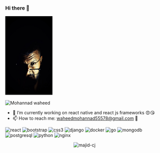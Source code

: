 ### Hi there 👋
 <img src="https://github.com/mohannadprogrammer/mohannadprogrammer/blob/master/m1.jpg" style='border-raduis:100px'  width="150px" height ="250px"/>

<p align="left"> <img src="https://komarev.com/ghpvc/?username=mohannadprogrammer" alt="Mohannad waheed" /> </p>

- 🔭 I’m currently working on react native and react js frameworks 😍😘
- 📫 How to reach me: waheedmohannad55578@gmail.com 👾
<p align="left">
 <img src="https://konpa.github.io/devicon/devicon.git/icons/react/react-original-wordmark.svg" alt="react" width="20" height="20"/> 
 <img src="https://konpa.github.io/devicon/devicon.git/icons/bootstrap/bootstrap-plain.svg" alt="bootstrap" width="20" height="20"/>
 <img src="https://konpa.github.io/devicon/devicon.git/icons/css3/css3-original-wordmark.svg" alt="css3" width="20" height="20"/>
 <img src="https://konpa.github.io/devicon/devicon.git/icons/django/django-original.svg" alt="django" width="20" height="20"/>
 <img src="https://konpa.github.io/devicon/devicon.git/icons/docker/docker-original-wordmark.svg" alt="docker" width="20" height="20"/>
 <img src="https://konpa.github.io/devicon/devicon.git/icons/go/go-original.svg" alt="go" width="20" height="20"/> 
 <img src="https://konpa.github.io/devicon/devicon.git/icons/mongodb/mongodb-original-wordmark.svg" alt="mongodb" width="20" height="20"/> 
 <img src="https://konpa.github.io/devicon/devicon.git/icons/postgresql/postgresql-original-wordmark.svg" alt="postgresql" width="20" height="20"/>
 <img src="https://konpa.github.io/devicon/devicon.git/icons/python/python-original-wordmark.svg" alt="python" width="20" height="20"/>
 <img src="https://konpa.github.io/devicon/devicon.git/icons/nginx/nginx-original.svg" alt="nginx" width="20" height="20"/></p><p align="center">
 <img src="https://github-readme-stats.vercel.app/api?username=mohannadprogrammer&show_icons=true" alt="majid-cj" /> 
</p> 
